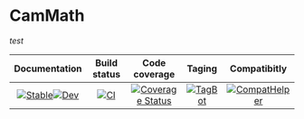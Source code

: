 # CamMath

*test*

| **Documentation**                  | **Build status**                     | **Code coverage**                               | **Taging**                                | **Compatibitly**                                    
|:----------------------------------:|:------------------------------------:|:-----------------------------------------------:|:-----------------------------------------:|:----------------------------------------:|
|[![Stable](https://img.shields.io/badge/docs-v1-blue.svg)](https://walra356.github.io/CamMath.jl/stable)[![Dev](https://img.shields.io/badge/docs-dev-blue.svg)](https://walra356.github.io/CamMath.jl/dev)|[![CI](https://github.com/walra356/CamMath.jl/actions/workflows/CI.yml/badge.svg)](https://github.com/walra356/CamMath.jl/actions/workflows/CI.yml)|[![Coverage Status](https://coveralls.io/repos/walra356/CamMath.jl/badge.svg?branch=master)](https://coveralls.io/r/walra356/CamMath.jl?branch=main)|[![TagBot](https://github.com/walra356/CamMath.jl/actions/workflows/TagBot.yml/badge.svg)](https://github.com/walra356/CamMath.jl/actions/workflows/TagBot.yml)|[![CompatHelper](https://github.com/walra356/CamMath.jl/actions/workflows/CompatHelper.yml/badge.svg)](https://github.com/walra356/CamMath.jl/actions/workflows/CompatHelper.yml)

